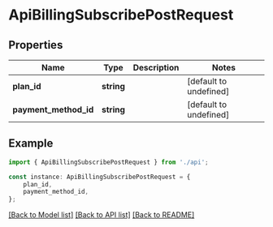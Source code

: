 # ApiBillingSubscribePostRequest


## Properties

Name | Type | Description | Notes
------------ | ------------- | ------------- | -------------
**plan_id** | **string** |  | [default to undefined]
**payment_method_id** | **string** |  | [default to undefined]

## Example

```typescript
import { ApiBillingSubscribePostRequest } from './api';

const instance: ApiBillingSubscribePostRequest = {
    plan_id,
    payment_method_id,
};
```

[[Back to Model list]](../README.md#documentation-for-models) [[Back to API list]](../README.md#documentation-for-api-endpoints) [[Back to README]](../README.md)
